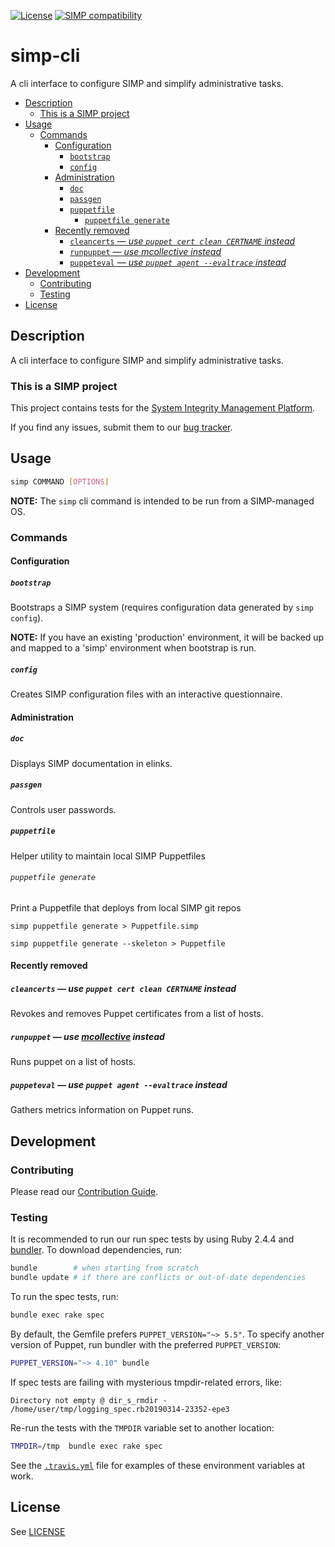 [![License][license-badge]][license-url]
[![SIMP compatibility][simp-badge]][simp-badge]

# simp-cli

A cli interface to configure SIMP and simplify administrative tasks.

<!-- vim-markdown-toc GFM -->

* [Description](#description)
  * [This is a SIMP project](#this-is-a-simp-project)
* [Usage](#usage)
  * [Commands](#commands)
    * [Configuration](#configuration)
      * [`bootstrap`](#bootstrap)
      * [`config`](#config)
    * [Administration](#administration)
      * [`doc`](#doc)
      * [`passgen`](#passgen)
      * [`puppetfile`](#puppetfile)
        * [`puppetfile generate`](#puppetfile-generate)
    * [Recently removed](#recently-removed)
      * [`cleancerts` — _use `puppet cert clean CERTNAME` instead_](#cleancerts--_use-puppet-cert-clean-certname-instead)
      * [`runpuppet` — _use mcollective instead_](#runpuppet--_use-mcollective-instead)
      * [`puppeteval` — _use `puppet agent --evaltrace` instead_](#puppeteval--_use-puppet-agent---evaltrace-instead)
* [Development](#development)
  * [Contributing](#contributing)
  * [Testing](#testing)
* [License](#license)

<!-- vim-markdown-toc -->


## Description

A cli interface to configure SIMP and simplify administrative tasks.

### This is a SIMP project

This project contains tests for the [System Integrity Management
Platform][simp].

If you find any issues, submit them to our [bug tracker][simp-jira].

## Usage

```bash
simp COMMAND [OPTIONS]
```

**NOTE:** The `simp` cli command is intended to be run from a SIMP-managed OS.

### Commands

#### Configuration

##### `bootstrap`
Bootstraps a SIMP system (requires configuration data generated by `simp
config`).

**NOTE:** If you have an existing 'production' environment, it will be backed
up and mapped to a 'simp' environment when bootstrap is run.

##### `config`
Creates SIMP configuration files with an interactive questionnaire.

#### Administration

##### `doc`

Displays SIMP documentation in elinks.

##### `passgen`

Controls user passwords.

##### `puppetfile`

Helper utility to maintain local SIMP Puppetfiles

###### `puppetfile generate`

Print a Puppetfile that deploys from local SIMP git repos

    simp puppetfile generate > Puppetfile.simp

    simp puppetfile generate --skeleton > Puppetfile

#### Recently removed

##### `cleancerts` — _use `puppet cert clean CERTNAME` instead_

Revokes and removes Puppet certificates from a list of hosts.

##### `runpuppet` — _use [mcollective][mcollective] instead_

Runs puppet on a list of hosts.

##### `puppeteval` — _use `puppet agent --evaltrace` instead_

Gathers metrics information on Puppet runs.


## Development

### Contributing

Please read our [Contribution Guide][simp-contrib].

### Testing

It is recommended to run our run spec tests by using Ruby 2.4.4 and
[bundler][bundler]. To download dependencies, run:

```sh
bundle        # when starting from scratch
bundle update # if there are conflicts or out-of-date dependencies
```

To run the spec tests, run:

```sh
bundle exec rake spec
```

By default, the Gemfile prefers `PUPPET_VERSION="~> 5.5"`.  To specify another
version of Puppet, run bundler with the preferred ``PUPPET_VERSION``:

```sh
PUPPET_VERSION="~> 4.10" bundle
```

If spec tests are failing with mysterious tmpdir-related errors, like:

```
Directory not empty @ dir_s_rmdir - /home/user/tmp/logging_spec.rb20190314-23352-epe3
```

Re-run the tests with the `TMPDIR` variable set to another location:

```sh
TMPDIR=/tmp  bundle exec rake spec
```

See the [`.travis.yml`](.travis.yml) file for examples of these environment
variables at work.

## License
See [LICENSE](LICENSE)

[simp]:         https://simp-project.com/
[simp-contrib]: https://simp.readthedocs.io/en/master/contributors_guide/
[simp-jira]:    https://simp-project.atlassian.net
[bundler]:      https://bundler.io/
[mcollective]:  http://puppetlabs.com/mcollective

<!-- badges and badge links -->
[license-badge]:  http://img.shields.io/:license-apache-blue.svg
[license-url]:    http://www.apache.org/licenses/LICENSE-2.0.html
[simp-badge]:     https://img.shields.io/badge/SIMP%20compatibility-6.*-orange.svg
